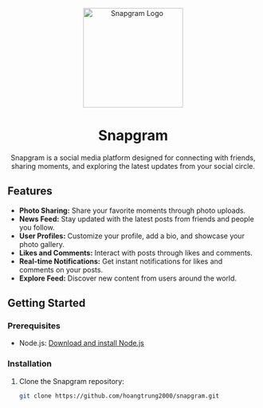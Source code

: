 <!-- Project Title -->
<p align="center">
  <img src="[your-logo.png](https://github.com/hoangtrung2000/snapgram/blob/main/public/assets/images/logo.svg)" alt="Snapgram Logo" width="200">
</p>

<h1 align="center">Snapgram</h1>

<!-- Project Description -->
<p align="center">
  Snapgram is a social media platform designed for connecting with friends, sharing moments, and exploring the latest updates from your social circle.
</p>

<!-- Features -->
## Features

- **Photo Sharing:** Share your favorite moments through photo uploads.
- **News Feed:** Stay updated with the latest posts from friends and people you follow.
- **User Profiles:** Customize your profile, add a bio, and showcase your photo gallery.
- **Likes and Comments:** Interact with posts through likes and comments.
- **Real-time Notifications:** Get instant notifications for likes and comments on your posts.
- **Explore Feed:** Discover new content from users around the world.

<!-- Getting Started -->
## Getting Started

### Prerequisites

- Node.js: [Download and install Node.js](https://nodejs.org/)

### Installation

1. Clone the Snapgram repository:

   ```bash
   git clone https://github.com/hoangtrung2000/snapgram.git
